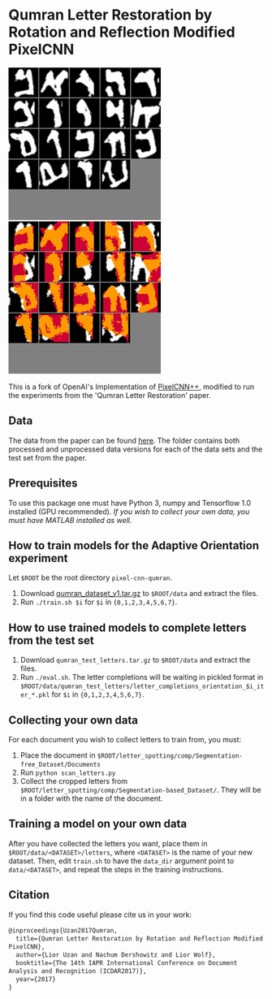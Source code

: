 
# Qumran Letter Restoration by Rotation and Reflection Modified PixelCNN

![Some BW samples](data/bw-comp.png) ![The same samples from before, with color coding of completion](data/color-comp.png)


This is a fork of OpenAI's Implementation of [PixelCNN++](https://openreview.net/pdf?id=BJrFC6ceg), modified to run the experiments from the 'Qumran Letter Restoration' paper.

## Data
The data from the paper can be found [here](https://drive.google.com/drive/folders/1DnP_takABRZpD5TTuQkWN2fuAO2Aeqy_?usp=sharing). The folder contains both processed and unprocessed data versions for each of the data sets and the test set from the paper.

## Prerequisites 
To use this package one must have Python 3, numpy and Tensorflow 1.0 installed (GPU recommended). *If you wish to collect your own data, you must have MATLAB installed as well.*

## How to train models for the Adaptive Orientation experiment
Let `$ROOT` be the root directory `pixel-cnn-qumran`.
1. Download [qumran_dataset_v1.tar.gz](https://drive.google.com/open?id=1gQlAP77kFxZFZnKYfXAWtJCdhv4ALUlm) to `$ROOT/data` and extract the files.
2. Run `./train.sh $i` for `$i` in `{0,1,2,3,4,5,6,7}`.

## How to use trained models to complete letters from the test set
1. Download `qumran_test_letters.tar.gz` to `$ROOT/data` and extract the files.
2. Run `./eval.sh`.
The letter completions will be waiting in pickled format in `$ROOT/data/qumran_test_letters/letter_completions_orientation_$i_iter_*.pkl` for `$i` in `{0,1,2,3,4,5,6,7}`.

## Collecting your own data
For each document you wish to collect letters to train from, you must:
1. Place the document in `$ROOT/letter_spotting/comp/Segmentation-free_Dataset/Documents`
2. Run `python scan_letters.py`
3. Collect the cropped letters from `$ROOT/letter_spotting/comp/Segmentation-based_Dataset/`. They will be in a folder with the name of the document.

## Training a model on your own data
After you have collected the letters you want, place them in `$ROOT/data/<DATASET>/letters`, where `<DATASET>` is the name of your new dataset. 
Then, edit `train.sh` to have the `data_dir` argument point to `data/<DATASET>`, and repeat the steps in the training instructions. 

## Citation

If you find this code useful please cite us in your work:

```
@inproceedings{Uzan2017Qumran,
  title={Qumran Letter Restoration by Rotation and Reflection Modified PixelCNN},
  author={Lior Uzan and Nachum Dershowitz and Lior Wolf},
  booktitle={The 14th IAPR International Conference on Document Analysis and Recognition (ICDAR2017)},
  year={2017}
}
```
